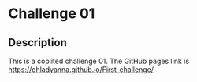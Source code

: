 # Challenge 01

## Description

This is a coplited challenge 01. The GitHub pages link is  https://ohladyanna.github.io/First-challenge/


